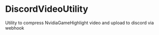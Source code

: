 # DiscordVideoUtility
Utility to compress NvidiaGameHighlight video and upload to discord via webhook
